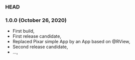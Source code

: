 ### HEAD

### 1.0.0 (October 26, 2020)

  * First build,
  * First release candidate,
  * Replaced Pixar simple App by an App based on @RView,
  * Second release candidate,
  * ...,
